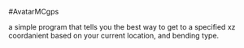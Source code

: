 #AvatarMCgps

a simple program that tells you the best way to get to a specified xz coordanient based on your current location, and bending type.
